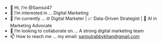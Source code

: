 - 👋 Hi, I’m @Samiul47
- 👀 I’m interested in ... Digital Marketing
- 🌱 I’m currently ... 🌐 Digital Marketer | 📈 Data-Driven Strategist | 🎯 AI in Marketing Advocate
- 💞️ I’m looking to collaborate on ... A strong digital marketing team
- 📫 How to reach me ... my email: samiulrabbykhan@gmail.com

<!---
Trino47/Trino47 is a ✨ special ✨ repository because its `README.md` (this file) appears on your GitHub profile.
You can click the Preview link to take a look at your changes.
--->
